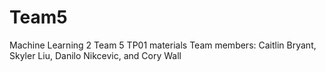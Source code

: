 # Team5
Machine Learning 2 Team 5 TP01 materials
Team members: Caitlin Bryant, Skyler Liu, Danilo Nikcevic, and Cory Wall

